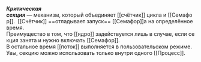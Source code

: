 _**Критическая секция**_ — механизм, который объединяет [[счётчик]] цикла и [[Семафор]]. 
[[Счётчик]] ==отладывает запуск== [[Семафор]]а на определённое время. 
Преимущество в том, что [[ядро]] задействуется лишь в случае, если секция занята и нужно включать [[Семафор]]. 
В остальное время [[поток]] выполняется в пользовательском режиме. Увы, секцию можно использовать только внутри одного [[Процесс]].
